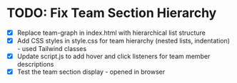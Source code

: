 # TODO: Fix Team Section Hierarchy

- [x] Replace team-graph in index.html with hierarchical list structure
- [x] Add CSS styles in style.css for team hierarchy (nested lists, indentation) - used Tailwind classes
- [x] Update script.js to add hover and click listeners for team member descriptions
- [x] Test the team section display - opened in browser
